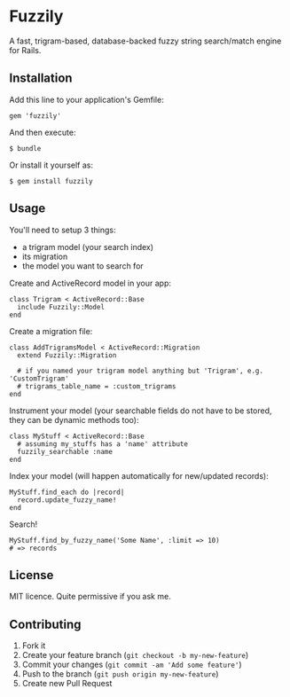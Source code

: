 # Fuzzily

A fast, trigram-based, database-backed fuzzy string search/match engine for Rails.

## Installation

Add this line to your application's Gemfile:

    gem 'fuzzily'

And then execute:

    $ bundle

Or install it yourself as:

    $ gem install fuzzily

## Usage

You'll need to setup 3 things:

- a trigram model (your search index)
- its migration
- the model you want to search for

Create and ActiveRecord model in your app:

    class Trigram < ActiveRecord::Base
      include Fuzzily::Model
    end

Create a migration file:

    class AddTrigramsModel < ActiveRecord::Migration
      extend Fuzzily::Migration

      # if you named your trigram model anything but 'Trigram', e.g. 'CustomTrigram'
      # trigrams_table_name = :custom_trigrams
    end

Instrument your model (your searchable fields do not have to be stored, they can be dynamic methods too):

    class MyStuff < ActiveRecord::Base
      # assuming my_stuffs has a 'name' attribute
      fuzzily_searchable :name
    end

Index your model (will happen automatically for new/updated records):

    MyStuff.find_each do |record|
      record.update_fuzzy_name!
    end

Search!

    MyStuff.find_by_fuzzy_name('Some Name', :limit => 10)
    # => records


## License

MIT licence. Quite permissive if you ask me.

## Contributing

1. Fork it
2. Create your feature branch (`git checkout -b my-new-feature`)
3. Commit your changes (`git commit -am 'Add some feature'`)
4. Push to the branch (`git push origin my-new-feature`)
5. Create new Pull Request
